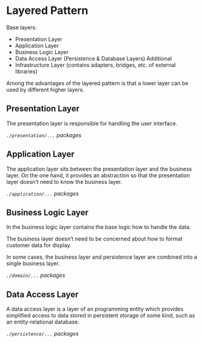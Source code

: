 # Layered Pattern

Base layers:
- Presentation Layer
- Application Layer
- Business Logic Layer
- Data Access Layer (Persistence & Database Layers)
Additional
- Infrastructure Layer (contains adapters, bridges, etc. of external libraries)

Among the advantages of the layered pattern is that a lower layer can be used by different higher layers.

## Presentation Layer

The presentation layer is responsible for handling the user interface.

_`./presentation/...` packages_

## Application Layer

The application layer sits between the presentation layer and the business layer. On the one hand, it provides an abstraction so that the presentation layer doesn’t need to know the business layer. 

_`./application/...` packages_

## Business Logic Layer

In the business logic layer contains the base logic how to handle the data.

The business layer doesn’t need to be concerned about how to format customer data for display.

In some cases, the business layer and persistence layer are combined into a single business layer.

_`./domain/...` packages_

## Data Access Layer

A data access layer is a layer of an programming entity which provides simplified access to data stored in persistent storage of some kind, such as an entity-relational database.

_`./persistence/...` packages_
